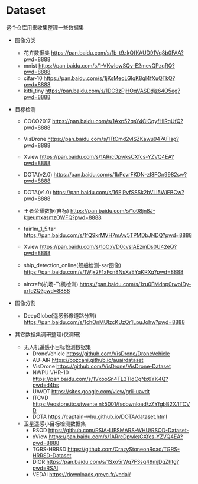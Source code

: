 # Dataset
这个仓库用来收集整理一些数据集

- 图像分类
    * 花卉数据集
  https://pan.baidu.com/s/1b_t9zkQfKAUD91Vq8b0FAA?pwd=8888
    * mnist
  https://pan.baidu.com/s/1-VKwIowSQv-E2mevQPzqRQ?pwd=8888 
    * cifar-10
  https://pan.baidu.com/s/1jKsMeoLGlqK8ql4fXuQTkQ?pwd=8888
    * kitti_tiny
  https://pan.baidu.com/s/1DC3zPjHOqVASDdjz64O5eg?pwd=8888


- 目标检测
  * COCO2017
  https://pan.baidu.com/s/1Axp52qsY4CiCqyfHlRqUfQ?pwd=8888
  
  * VisDrone
  https://pan.baidu.com/s/1TtCmd2vlSZKawu947AFlsg?pwd=8888
  
  * Xview
  https://pan.baidu.com/s/1ARrcDpwksCXfcs-YZVQ4EA?pwd=8888

  * DOTA(v2.0)
  https://pan.baidu.com/s/1bPcvrFKDN-zI8FGn9982sw?pwd=8888

  * DOTA(v1.0)
  https://pan.baidu.com/s/16EjPvfSSSk2bVLI5WiFBCw?pwd=8888
  
  * 王者荣耀数据(自标)
  https://pan.baidu.com/s/1o08jn8J-kgeumxasmzOWFQ?pwd=8888
  
  * fair1m_1_5.tar
  https://pan.baidu.com/s/1fQ9krMVH7mAw5TPMDbJNDQ?pwd=8888
  
  * Xview
  https://pan.baidu.com/s/1oOxVD0cvsIAEzmDs0U42eQ?pwd=8888
  
  * ship_detection_online(舰船检测-sar图像)
  https://pan.baidu.com/s/1Wjx2F1xFcn8NsXaEYqKRXg?pwd=8888
  
  * aircraft(机场-飞机检测)
  https://pan.baidu.com/s/1zu0FMdnp0rwoIDy-xrfd2Q?pwd=8888
  
- 图像分割
   * DeepGlobe(遥感影像道路分割)
  https://pan.baidu.com/s/1chOnMUIzcKUzQr1LpuJohw?pwd=8888
  
  
- 其它数据集调研整理(仅调研)
   - 无人机遥感小目标检测数据集	
      - DroneVehicle	https://github.com/VisDrone/DroneVehicle
      - AU-AIR 	https://bozcani.github.io/auairdataset
      - VisDrone 	https://github.com/VisDrone/VisDrone-Dataset
      - NWPU VHR-10	https://pan.baidu.com/s/1VxooSn4TL3TldCgNx6YK4Q?pwd=d4bs
      - UAVDT	https://sites.google.com/view/grli-uavdt
      - ITCVD	https://eostore.itc.utwente.nl:5001/fsdownload/zZYfgbB2X/ITCVD
      - DOTA	https://captain-whu.github.io/DOTA/dataset.html
   - 卫星遥感小目标检测数据集	
      - RSOD	https://github.com/RSIA-LIESMARS-WHU/RSOD-Dataset-
      - xView	https://pan.baidu.com/s/1ARrcDpwksCXfcs-YZVQ4EA?pwd=8888
      - TGRS-HRRSD	https://github.com/CrazyStoneonRoad/TGRS-HRRSD-Dataset
      - DIOR	https://pan.baidu.com/s/1Sxo5rWq7F3sq49mjDqZhtg?pwd=RSAI
      - VEDAI	https://downloads.greyc.fr/vedai/
  
